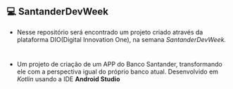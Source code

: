 ## 💻 SantanderDevWeek 

- Nesse repositório será encontrado um projeto criado através da plataforma DIO(Digital Innovation One), na semana <i>SantanderDevWeek.</i>

#

 * Um projeto de criação de um APP do Banco Santander, transformando ele com a perspectiva igual do próprio banco atual. 
Desenvolvido em <i>Kotlin</i> usando a IDE <b>Android Studio</b>
